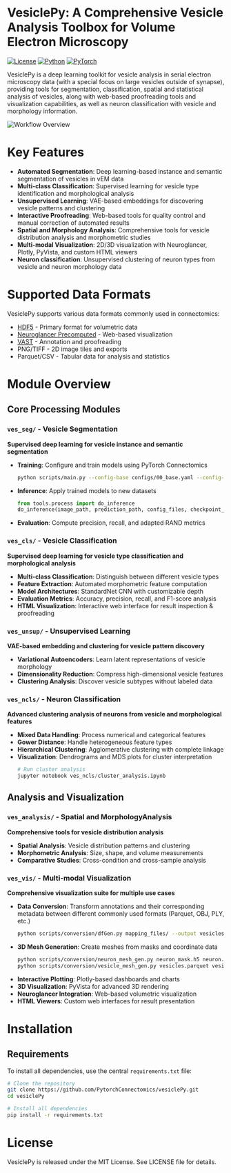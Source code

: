 # VesiclePy: A Comprehensive Vesicle Analysis Toolbox for Volume Electron Microscopy

[![License](https://img.shields.io/badge/License-MIT-blue.svg)](https://opensource.org/licenses/MIT)
[![Python](https://img.shields.io/badge/Python-3.8%2B-blue.svg)](https://www.python.org/)
[![PyTorch](https://img.shields.io/badge/PyTorch-1.10%2B-red.svg)](https://pytorch.org/)

VesiclePy is a deep learning toolkit for vesicle analysis in serial electron microscopy data (with a special focus on large vesicles outside of synapse), providing tools for segmentation, classification, spatial and statistical analysis of vesicles, along with web-based proofreading tools and visualization capabilities, as well as neuron classification with vesicle and morphology information. 


![Workflow Overview](flowchart.png)

# Key Features

- **Automated Segmentation**: Deep learning-based instance and semantic segmentation of vesicles in vEM data
- **Multi-class Classification**: Supervised learning for vesicle type identification and morphological analysis
- **Unsupervised Learning**: VAE-based embeddings for discovering vesicle patterns and clustering
- **Interactive Proofreading**: Web-based tools for quality control and manual correction of automated results
- **Spatial and Morphology Analysis**: Comprehensive tools for vesicle distribution analysis and morphometric studies
- **Multi-modal Visualization**: 2D/3D visualization with Neuroglancer, Plotly, PyVista, and custom HTML viewers
- **Neuron classification**: Unsupervised clustering of neuron types from vesicle and neuron morphology data

# Supported Data Formats

VesiclePy supports various data formats commonly used in connectomics:

- [HDF5](https://www.hdfgroup.org/solutions/hdf5/) - Primary format for volumetric data
- [Neuroglancer Precomputed](https://github.com/google/neuroglancer/tree/master/src/datasource/precomputed) - Web-based visualization
- [VAST](https://lichtman.rc.fas.harvard.edu/vast/) - Annotation and proofreading
- PNG/TIFF - 2D image tiles and exports
- Parquet/CSV - Tabular data for analysis and statistics

# Module Overview

## Core Processing Modules

### `ves_seg/` - Vesicle Segmentation
**Supervised deep learning for vesicle instance and semantic segmentation**

- **Training**: Configure and train models using PyTorch Connectomics
  ```bash
  python scripts/main.py --config-base configs/00_base.yaml --config-file configs/bcd_config.yaml
  ```
- **Inference**: Apply trained models to new datasets
  ```python
  from tools.process import do_inference
  do_inference(image_path, prediction_path, config_files, checkpoint_path)
  ```
- **Evaluation**: Compute precision, recall, and adapted RAND metrics

### `ves_cls/` - Vesicle Classification
**Supervised deep learning for vesicle type classification and morphological analysis**

- **Multi-class Classification**: Distinguish between different vesicle types
- **Feature Extraction**: Automated morphometric feature computation
- **Model Architectures**: StandardNet CNN with customizable depth
- **Evaluation Metrics**: Accuracy, precision, recall, and F1-score analysis
- **HTML Visualization**: Interactive web interface for result inspection & proofreading

### `ves_unsup/` - Unsupervised Learning
**VAE-based embedding and clustering for vesicle pattern discovery**

- **Variational Autoencoders**: Learn latent representations of vesicle morphology
- **Dimensionality Reduction**: Compress high-dimensional vesicle features
- **Clustering Analysis**: Discover vesicle subtypes without labeled data

### `ves_ncls/` - Neuron Classification
**Advanced clustering analysis of neurons from vesicle and morphological features**

- **Mixed Data Handling**: Process numerical and categorical features
- **Gower Distance**: Handle heterogeneous feature types
- **Hierarchical Clustering**: Agglomerative clustering with complete linkage
- **Visualization**: Dendrograms and MDS plots for cluster interpretation
  ```python
  # Run cluster analysis
  jupyter notebook ves_ncls/cluster_analysis.ipynb
  ```

## Analysis and Visualization

### `ves_analysis/` - Spatial and MorphologyAnalysis
**Comprehensive tools for vesicle distribution analysis**

- **Spatial Analysis**: Vesicle distribution patterns and clustering
- **Morphometric Analysis**: Size, shape, and volume measurements
- **Comparative Studies**: Cross-condition and cross-sample analysis

### `ves_vis/` - Multi-modal Visualization
**Comprehensive visualization suite for multiple use cases**

- **Data Conversion**: Transform annotations and their corresponding metadata between different commonly used formats (Parquet, OBJ, PLY, etc.)
  ```bash
  python scripts/conversion/dfGen.py mapping_files/ --output vesicles.parquet
  ```
- **3D Mesh Generation**: Create meshes from masks and coordinate data
  ```bash
  python scripts/conversion/neuron_mesh_gen.py neuron_mask.h5 neuron.obj
  python scripts/conversion/vesicle_mesh_gen.py vesicles.parquet vesicles.obj
  ```
- **Interactive Plotting**: Plotly-based dashboards and charts
- **3D Visualization**: PyVista for advanced 3D rendering
- **Neuroglancer Integration**: Web-based volumetric visualization
- **HTML Viewers**: Custom web interfaces for result presentation

# Installation

## Requirements

To install all dependencies, use the central `requirements.txt` file:

```bash
# Clone the repository
git clone https://github.com/PytorchConnectomics/vesiclePy.git
cd vesiclePy

# Install all dependencies
pip install -r requirements.txt
```

# License

VesiclePy is released under the MIT License. See LICENSE file for details.

